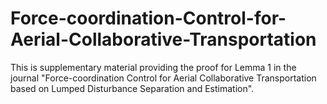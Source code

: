 # Force-coordination-Control-for-Aerial-Collaborative-Transportation
This is supplementary material providing the proof for Lemma 1 in the journal "Force-coordination Control for Aerial Collaborative Transportation based on Lumped Disturbance Separation and Estimation".
